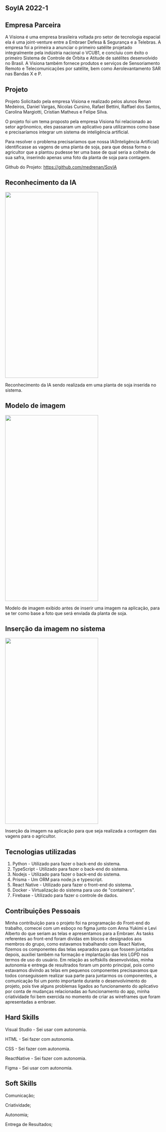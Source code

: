 
## SoyIA 2022-1

## Empresa Parceira

A Visiona é uma empresa brasileira voltada pro setor de tecnologia espacial ela é uma  joint-venture entre a Embraer Defesa & Segurança e a Telebras. A empresa foi a primeira a anunciar o primeiro satélite projetado integralmente pela indústria nacional o VCUB1, e concluiu com êxito o primeiro Sistema de Controle de Órbita e Atitude de satélites desenvolvido no Brasil. A Visiona também fornece produtos e serviços de Sensoriamento Remoto e Telecomunicações por satélite, bem como Aerolevantamento SAR nas Bandas X e P.

## Projeto

Projeto Solicitado pela empresa Visiona e realizado pelos alunos Renan Medeiros, Daniel Vargas, Nicolas Cursino, Rafael Bettini, Raffael dos Santos, Carolina Margiotti, Cristian Matheus e Felipe Silva. 

O projeto foi um tema proposto pela empresa Visiona foi relacionado ao setor agrônomico, eles passaram um aplicativo para utilizarmos como base e precisaríamos integrar um sistema de inteligência artificial.

Para resolver o problema precisariamos que nossa IA(Inteligência Artificial) identificasse as vagens de uma planta de soja, para que dessa forma o agricultor que a plantou pudesse ter uma base de qual seria a colheita de sua safra, inserindo apenas uma foto da planta de soja para contagem.

Github do Projeto: https://github.com/medrenan/SoyIA

## Reconhecimento da IA

<img src="https://github.com/DanVargaa/Portfolio-APIs/blob/Sexto-API-2022-2/reconhecimento-IA.png" height="600" width="300">

Reconhecimento da IA sendo realizada em uma planta de soja inserida no sistema.

## Modelo de imagem

<img src="https://github.com/DanVargaa/Portfolio-APIs/blob/Sexto-API-2022-2/modal.png"  height="600" width="300">

Modelo de imagem exibido antes de inserir uma imagem na aplicação, para se ter como base a foto que será enviada da planta de soja.

## Inserção da imagem no sistema

<img src="https://github.com/DanVargaa/Portfolio-APIs/blob/Sexto-API-2022-2/insercao-imagem.gif" height="600" width="300">

Inserção da imagem na aplicação para que seja realizada a contagem das vagens para o agricultor.

## Tecnologias utilizadas

1. Python - Utilizado para fazer o back-end do sistema.
2. TypeScript - Utilizado para fazer o back-end do sistema.
3. Nodejs  - Utilizado para fazer o back-end do sistema.
4. Prisma  - Um ORM para node.js e typescript.
5. React Native - Utilizado para fazer o front-end do sistema.
6. Docker  - Virtualização do sistema para uso de "containers".
7. Firebase - Utilizado para fazer o controle de dados.

## Contribuições Pessoais

Minha contribuição para o projeto foi na programação do Front-end do trabalho, comecei com um esboço no figma junto com Anna Yukimi e Levi Alberto do que seriam as telas e apresentamos para a Embraer. As tasks referentes ao front-end foram dividas em blocos e designados aos membros do grupo, como estavamos trabalhando com React Native, fizemos os componentes das telas separados para que fossem juntados depois, auxiliei também na formação e implantação das leis LGPD nos termos de uso do usuário. Em relação as softskills desenvolvidas, minha autonomia e entrega de resultrados foram um ponto principal, pois como estavamos divindo as telas em pequenos componentes precisavamos que todos conseguissem realizar sua parte para juntarmos os componentes, a comunicação foi um ponto importante durante o desenvolvimento do projeto, pois tive alguns problemas ligados ao funcionamento do aplicativo por conta de mudanças relacionadas ao funcionamento do app, minha criatividade foi bem exercida no momento de criar as wireframes que foram apresentadas a embraer.

## Hard Skills

Visual Studio - Sei usar com autonomia.

HTML - Sei fazer com autonomia.

CSS - Sei fazer com autonomia.

ReactNative - Sei fazer com autonomia.

Figma - Sei usar com autonomia.

## Soft Skills

Comunicação;

Criatividade;

Autonomia;

Entrega de Resultados;
